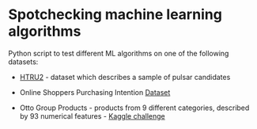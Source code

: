 # Spotchecking machine learning algorithms

Python script to test different ML algorithms on one of the following datasets:
- [HTRU2](https://archive.ics.uci.edu/ml/datasets/HTRU2) - dataset which describes a sample of pulsar candidates 

- Online Shoppers Purchasing Intention [Dataset](https://archive.ics.uci.edu/ml/datasets/Online+Shoppers+Purchasing+Intention+Dataset) 

- Otto Group Products - products from 9 different categories, described by 93 numerical features - 
[Kaggle challenge](https://www.kaggle.com/c/otto-group-product-classification-challenge/data)

